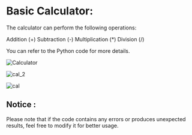 # Basic Calculator:
The calculator can perform the following operations:

Addition (+)
Subtraction (-)
Multiplication (*)
Division (/)

You can refer to the Python code for more details. 

![Calculator](https://github.com/LatifEmbedded/Python-Gui-Tkinter/assets/155848361/903a2b45-02c6-44f6-afc0-3eb570117745)

![cal_2](https://github.com/LatifEmbedded/Python-Gui-Tkinter/assets/155848361/479f2f37-3340-4a11-91f6-5604d053b4d6)

![cal](https://github.com/LatifEmbedded/Python-Gui-Tkinter/assets/155848361/b7f3dea3-022c-4542-be30-318d3e7e7a82)

## Notice :
Please note that if the code contains any errors or produces unexpected results, feel free to modify it for better usage.
